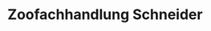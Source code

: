 ---
title: "Zoofachhandlung Schneider"
url: /heilbad-heiligenstadt/zoofachhandlung-schneider/
shop: Tiere
---